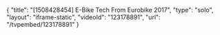 {
    "title": "[1508428454] E-Bike Tech From Eurobike 2017",
    "type": "solo",
    "layout": "iframe-static",
    "videoId": "123178891",
    "url": "\/tvpembed\/123178891"
}